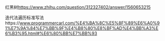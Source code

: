 红黑树<https://www.zhihu.com/question/312327402/answer/1560653215>

迭代法遍历标准写法https://www.programmercarl.com/%E4%BA%8C%E5%8F%89%E6%A0%91%E7%9A%84%E7%BB%9F%E4%B8%80%E8%BF%AD%E4%BB%A3%E6%B3%95.html#%E6%80%BB%E7%BB%93

